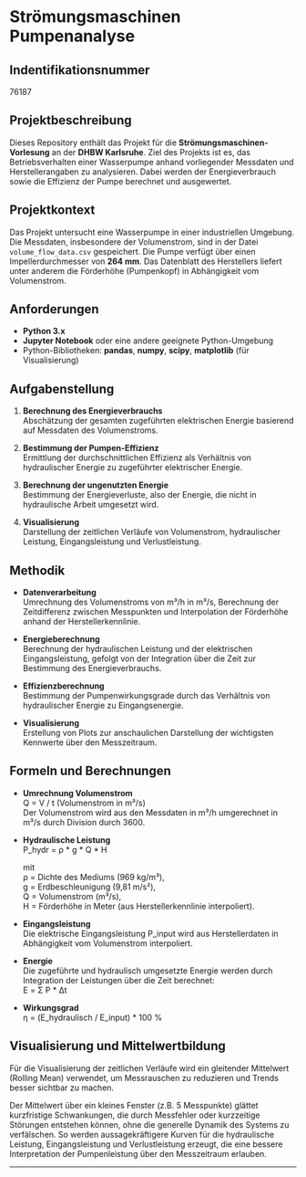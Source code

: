 # Strömungsmaschinen Pumpenanalyse

## Indentifikationsnummer
76187

## Projektbeschreibung

Dieses Repository enthält das Projekt für die **Strömungsmaschinen-Vorlesung** an der **DHBW Karlsruhe**. Ziel des Projekts ist es, das Betriebsverhalten einer Wasserpumpe anhand vorliegender Messdaten und Herstellerangaben zu analysieren. Dabei werden der Energieverbrauch sowie die Effizienz der Pumpe berechnet und ausgewertet.

## Projektkontext

Das Projekt untersucht eine Wasserpumpe in einer industriellen Umgebung. Die Messdaten, insbesondere der Volumenstrom, sind in der Datei `volume_flow_data.csv` gespeichert. Die Pumpe verfügt über einen Impellerdurchmesser von **264 mm**. Das Datenblatt des Herstellers liefert unter anderem die Förderhöhe (Pumpenkopf) in Abhängigkeit vom Volumenstrom.

## Anforderungen

- **Python 3.x**  
- **Jupyter Notebook** oder eine andere geeignete Python-Umgebung  
- Python-Bibliotheken: **pandas**, **numpy**, **scipy**, **matplotlib** (für Visualisierung)

## Aufgabenstellung

1. **Berechnung des Energieverbrauchs**  
   Abschätzung der gesamten zugeführten elektrischen Energie basierend auf Messdaten des Volumenstroms.

2. **Bestimmung der Pumpen-Effizienz**  
   Ermittlung der durchschnittlichen Effizienz als Verhältnis von hydraulischer Energie zu zugeführter elektrischer Energie.

3. **Berechnung der ungenutzten Energie**  
   Bestimmung der Energieverluste, also der Energie, die nicht in hydraulische Arbeit umgesetzt wird.

4. **Visualisierung**  
   Darstellung der zeitlichen Verläufe von Volumenstrom, hydraulischer Leistung, Eingangsleistung und Verlustleistung.

## Methodik

- **Datenverarbeitung**  
  Umrechnung des Volumenstroms von m³/h in m³/s, Berechnung der Zeitdifferenz zwischen Messpunkten und Interpolation der Förderhöhe anhand der Herstellerkennlinie.

- **Energieberechnung**  
  Berechnung der hydraulischen Leistung und der elektrischen Eingangsleistung, gefolgt von der Integration über die Zeit zur Bestimmung des Energieverbrauchs.

- **Effizienzberechnung**  
  Bestimmung der Pumpenwirkungsgrade durch das Verhältnis von hydraulischer Energie zu Eingangsenergie.

- **Visualisierung**  
  Erstellung von Plots zur anschaulichen Darstellung der wichtigsten Kennwerte über den Messzeitraum.

 ## Formeln und Berechnungen

- **Umrechnung Volumenstrom**  
  Q = V / t  (Volumenstrom in m³/s)  
  Der Volumenstrom wird aus den Messdaten in m³/h umgerechnet in m³/s durch Division durch 3600.

- **Hydraulische Leistung**  
  P_hydr = ρ * g * Q * H  
  
  mit  
  ρ = Dichte des Mediums (969 kg/m³),  
  g = Erdbeschleunigung (9,81 m/s²),  
  Q = Volumenstrom (m³/s),  
  H = Förderhöhe in Meter (aus Herstellerkennlinie interpoliert).

- **Eingangsleistung**  
  Die elektrische Eingangsleistung P_input wird aus Herstellerdaten in Abhängigkeit vom Volumenstrom interpoliert.

- **Energie**  
  Die zugeführte und hydraulisch umgesetzte Energie werden durch Integration der Leistungen über die Zeit berechnet:  
  E = Σ P * Δt

- **Wirkungsgrad**  
  η = (E_hydraulisch / E_input) * 100 %

## Visualisierung und Mittelwertbildung

Für die Visualisierung der zeitlichen Verläufe wird ein gleitender Mittelwert (Rolling Mean) verwendet, um Messrauschen zu reduzieren und Trends besser sichtbar zu machen. 

Der Mittelwert über ein kleines Fenster (z.B. 5 Messpunkte) glättet kurzfristige Schwankungen, die durch Messfehler oder kurzzeitige Störungen entstehen können, ohne die generelle Dynamik des Systems zu verfälschen. So werden aussagekräftigere Kurven für die hydraulische Leistung, Eingangsleistung und Verlustleistung erzeugt, die eine bessere Interpretation der Pumpenleistung über den Messzeitraum erlauben.

---
